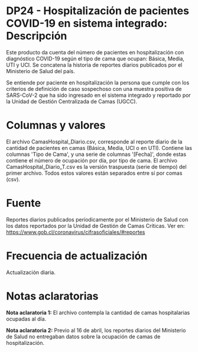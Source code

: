 # DP24 - Hospitalización de pacientes COVID-19 en sistema integrado: Descripción
Este producto da cuenta del número de pacientes en hospitalización con diagnóstico COVID-19 según el tipo de cama que ocupan: Básica, Media, UTI y UCI. Se concatena la historia de reportes diarios publicados por el Ministerio de Salud del país.

Se entiende por paciente en hospitalización la persona que cumple con los criterios de definición de caso sospechoso con una muestra positiva de SARS-CoV-2 que ha sido ingresado en el sistema integrado y reportado por la Unidad de Gestión Centralizada de Camas (UGCC).

# Columnas y valores
El archivo CamasHospital_Diario.csv, corresponde al reporte diario de la cantidad de pacientes en camas (Básica, Media, UCI o en UTI). Contiene las columnas 'Tipo de Cama', y una serie de columnas '[Fecha]', donde estas contiene el número de ocupación por día, por tipo de cama. El archivo CamasHospital_Diario_T.csv es la versión traspuesta (serie de tiempo) del primer archivo. Todos estos valores están separados entre sí por comas (csv).

# Fuente
Reportes diarios publicados períodicamente por el Ministerio de Salud con los datos reportados por la Unidad de Gestión de Camas Críticas. Ver en: https://www.gob.cl/coronavirus/cifrasoficiales/#reportes

# Frecuencia de actualización
Actualización diaria.

# Notas aclaratorias

**Nota aclaratoria 1:** El archivo contempla la cantidad de camas hospitalarias ocupadas al día.

**Nota aclaratoria 2:** Previo al 16 de abril, los reportes diarios del Ministerio de Salud no entregaban datos sobre la ocupación de camas de hospitalización.
